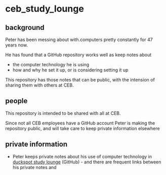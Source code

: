 # ceb_study_lounge
## background
Peter has been messing about with.computers pretty constantly for 47 years now.

He has found that a GitHub repository works well as keep notes about
- the computer technology he is using
- how and why he set it up, or is considering setting it up

This repository has those notes that can be public, with the intension of sharing them with others at CEB.

## people
This repository is intended to be shared with all at CEB.  

Since not all CEB employees have a GitHub account Peter is making the repository public, and will take care to keep private information elsewhere

## private information
* Peter keeps private notes about his use of computer technology in [duckspot study lounge](https://github.com/duckspot/study-lounge) (GitHub) - and there are frequent links between his private notes and 
